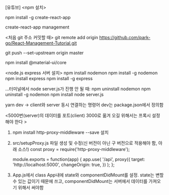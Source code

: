 [유튜브]
<npm 설치>

npm install -g create-react-app

create-react-app management

<처음 git 주소 커밋할 때>
git remote add origin https://github.com/park-go/React-Management-Tutorial.git

git push --set-upstream origin master

<Material UI>
npm install @material-ui/core

<node.js express 서버 설치>
npm install nodemon
npm install -g nodemon
npm install express
npm install -g express

...터미널에서 node server.js가 진행 안 될 때:
npm uninstall nodemon
npm uninstall -g nodemon
npm install
node server.js

yarn dev -> client와 server 동시 연결하는 명령어 dev는 package.json에서 정의함

<5000번(server)의 데이터를 포트(client) 3000로 옮겨 오길 위해서는 프록시 설정해야 한다 >

1.  npm install http-proxy-middleware --save 설치
2.  src/setupProxy.js 파일 생성 및 수정(신 버전이 아닌 구 버전으로 적용해야 함, 아래 소스!)
    const proxy = require('http-proxy-middleware');

    module.exports = function(app) {
    app.use(
    '/api',
    proxy({
    target: 'http://localhost:5000',
    changeOrigin: true,
    })
    );
    };

3.  App.js에서 class App내에 state와 componentDidMount를 설정.
    state는 변할 수 있는 값이기 때문에 쓰고, componentDidMount는 서버에서 데이터를 가져오기 위해서 써야함
